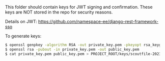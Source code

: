 This folder should contain keys for JWT signing and confirmation. These keys are NOT stored in the repo for security reasons.

Details on JWT: https://github.com/namespace-ee/django-rest-framework-sso

To generate keys:

```bash
$ openssl genpkey -algorithm RSA -out private_key.pem -pkeyopt rsa_keygen_bits:2048
$ openssl rsa -pubout -in private_key.pem -out public_key.pem
$ cat private_key.pem public_key.pem > PROJECT_ROOT/keys/scoutfile-2023.pem
```
